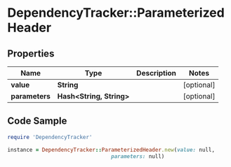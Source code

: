 # DependencyTracker::ParameterizedHeader

## Properties

Name | Type | Description | Notes
------------ | ------------- | ------------- | -------------
**value** | **String** |  | [optional] 
**parameters** | **Hash&lt;String, String&gt;** |  | [optional] 

## Code Sample

```ruby
require 'DependencyTracker'

instance = DependencyTracker::ParameterizedHeader.new(value: null,
                                 parameters: null)
```


